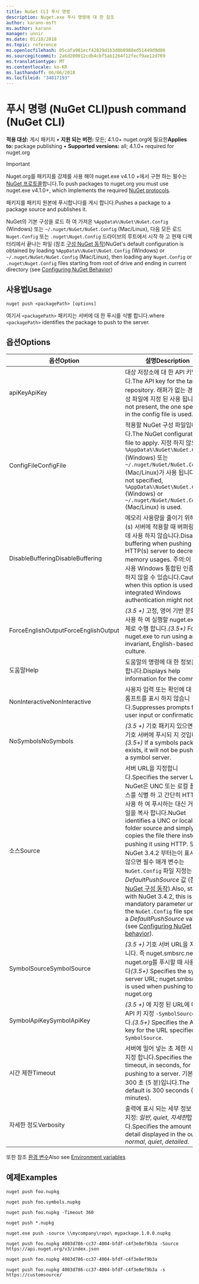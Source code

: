 ```yaml
---
title: NuGet CLI 푸시 명령
description: Nuget.exe 푸시 명령에 대 한 참조
author: karann-msft
ms.author: karann
manager: unnir
ms.date: 01/18/2018
ms.topic: reference
ms.openlocfilehash: 05cafa981ecf42829d1b3d8b8988ed51449d9d86
ms.sourcegitcommit: 2a6d200012cdb4cbf5ab1264f12fecf9ae12d769
ms.translationtype: MT
ms.contentlocale: ko-KR
ms.lasthandoff: 06/06/2018
ms.locfileid: "34817193"
---
```

# <a name="push-command-nuget-cli"></a><span data-ttu-id="da902-103">푸시 명령 (NuGet CLI)</span><span class="sxs-lookup"><span data-stu-id="da902-103">push command (NuGet CLI)</span></span>

<span data-ttu-id="da902-104">**적용 대상:** 게시 패키지 &bullet; **지원 되는 버전:** 모든; 4.1.0+ nuget.org에 필요한</span><span class="sxs-lookup"><span data-stu-id="da902-104">**Applies to:** package publishing &bullet; **Supported versions:** all; 4.1.0+ required for nuget.org</span></span>

> [!Important]
> <span data-ttu-id="da902-105">Nuget.org를 패키지를 강제를 사용 해야 nuget.exe v4.1.0 +에서 구현 하는 필수는 [NuGet 프로토콜](../api/nuget-protocols.md)합니다.</span><span class="sxs-lookup"><span data-stu-id="da902-105">To push packages to nuget.org you must use nuget.exe v4.1.0+, which implements the required [NuGet protocols](../api/nuget-protocols.md).</span></span>

<span data-ttu-id="da902-106">패키지를 패키지 원본에 푸시합니다를 게시 합니다.</span><span class="sxs-lookup"><span data-stu-id="da902-106">Pushes a package to a package source and publishes it.</span></span>

<span data-ttu-id="da902-107">NuGet의 기본 구성을 로드 하 여 가져온 `%AppData%\NuGet\NuGet.Config` (Windows) 또는 `~/.nuget/NuGet/NuGet.Config` (Mac/Linux), 다음 모든 로드 `Nuget.Config` 또는 `.nuget\Nuget.Config` 드라이브의 루트에서 시작 하 고 현재 디렉터리에서 끝나는 파일 (참조 [구성 NuGet 동작](../consume-packages/configuring-nuget-behavior.md))</span><span class="sxs-lookup"><span data-stu-id="da902-107">NuGet's default configuration is obtained by loading `%AppData%\NuGet\NuGet.Config` (Windows) or `~/.nuget/NuGet/NuGet.Config` (Mac/Linux), then loading any `Nuget.Config` or `.nuget\Nuget.Config` files starting from root of drive and ending in current directory (see [Configuring NuGet Behavior](../consume-packages/configuring-nuget-behavior.md))</span></span>

## <a name="usage"></a><span data-ttu-id="da902-108">사용법</span><span class="sxs-lookup"><span data-stu-id="da902-108">Usage</span></span>

```cli
nuget push <packagePath> [options]
```

<span data-ttu-id="da902-109">여기서 `<packagePath>` 패키지는 서버에 대 한 푸시를 식별 합니다.</span><span class="sxs-lookup"><span data-stu-id="da902-109">where `<packagePath>` identifies the package to push to the server.</span></span>

## <a name="options"></a><span data-ttu-id="da902-110">옵션</span><span class="sxs-lookup"><span data-stu-id="da902-110">Options</span></span>

| <span data-ttu-id="da902-111">옵션</span><span class="sxs-lookup"><span data-stu-id="da902-111">Option</span></span> | <span data-ttu-id="da902-112">설명</span><span class="sxs-lookup"><span data-stu-id="da902-112">Description</span></span> |
| --- | --- |
| <span data-ttu-id="da902-113">apiKey</span><span class="sxs-lookup"><span data-stu-id="da902-113">ApiKey</span></span> | <span data-ttu-id="da902-114">대상 저장소에 대 한 API 키입니다.</span><span class="sxs-lookup"><span data-stu-id="da902-114">The API key for the target repository.</span></span> <span data-ttu-id="da902-115">래퍼가 없는 경우 구성 파일에 지정 된 사용 됩니다.</span><span class="sxs-lookup"><span data-stu-id="da902-115">If not present,  the one specified in the config file is used.</span></span> |
| <span data-ttu-id="da902-116">ConfigFile</span><span class="sxs-lookup"><span data-stu-id="da902-116">ConfigFile</span></span> | <span data-ttu-id="da902-117">적용할 NuGet 구성 파일입니다.</span><span class="sxs-lookup"><span data-stu-id="da902-117">The NuGet configuration file to apply.</span></span> <span data-ttu-id="da902-118">지정 하지 않으면 `%AppData%\NuGet\NuGet.Config` (Windows) 또는 `~/.nuget/NuGet/NuGet.Config` (Mac/Linux)가 사용 됩니다.</span><span class="sxs-lookup"><span data-stu-id="da902-118">If not specified, `%AppData%\NuGet\NuGet.Config` (Windows) or `~/.nuget/NuGet/NuGet.Config` (Mac/Linux) is used.</span></span>|
| <span data-ttu-id="da902-119">DisableBuffering</span><span class="sxs-lookup"><span data-stu-id="da902-119">DisableBuffering</span></span> | <span data-ttu-id="da902-120">메모리 사용량을 줄이기 위해 http (s) 서버에 적용할 때 버퍼링 하는 데 사용 하지 않습니다.</span><span class="sxs-lookup"><span data-stu-id="da902-120">Disables buffering when pushing to an HTTP(s) server to decrease memory usages.</span></span> <span data-ttu-id="da902-121">주의:이 옵션을 사용 Windows 통합된 인증 작동 하지 않을 수 있습니다.</span><span class="sxs-lookup"><span data-stu-id="da902-121">Caution: when this option is used, integrated Windows authentication might not work.</span></span> |
| <span data-ttu-id="da902-122">ForceEnglishOutput</span><span class="sxs-lookup"><span data-stu-id="da902-122">ForceEnglishOutput</span></span> | <span data-ttu-id="da902-123">*(3.5 +)*  고정, 영어 기반 문화권을 사용 하 여 실행할 nuget.exe를 강제로 수행 합니다.</span><span class="sxs-lookup"><span data-stu-id="da902-123">*(3.5+)* Forces nuget.exe to run using an invariant, English-based culture.</span></span> |
| <span data-ttu-id="da902-124">도움말</span><span class="sxs-lookup"><span data-stu-id="da902-124">Help</span></span> | <span data-ttu-id="da902-125">도움말의 명령에 대 한 정보를 표시 합니다.</span><span class="sxs-lookup"><span data-stu-id="da902-125">Displays help information for the command.</span></span> |
| <span data-ttu-id="da902-126">NonInteractive</span><span class="sxs-lookup"><span data-stu-id="da902-126">NonInteractive</span></span> | <span data-ttu-id="da902-127">사용자 입력 또는 확인에 대 한 프롬프트를 표시 하지 않습니다.</span><span class="sxs-lookup"><span data-stu-id="da902-127">Suppresses prompts for user input or confirmations.</span></span> |
| <span data-ttu-id="da902-128">NoSymbols</span><span class="sxs-lookup"><span data-stu-id="da902-128">NoSymbols</span></span> | <span data-ttu-id="da902-129">*(3.5 +)*  기호 패키지 있으면 해당 기호 서버에 푸시되 지 것입니다.</span><span class="sxs-lookup"><span data-stu-id="da902-129">*(3.5+)* If a symbols package exists, it will not be pushed to a symbol server.</span></span> |
| <span data-ttu-id="da902-130">소스</span><span class="sxs-lookup"><span data-stu-id="da902-130">Source</span></span> | <span data-ttu-id="da902-131">서버 URL을 지정합니다.</span><span class="sxs-lookup"><span data-stu-id="da902-131">Specifies the server URL.</span></span> <span data-ttu-id="da902-132">NuGet은 UNC 또는 로컬 폴더 소스를 식별 하 고 간단히 HTTP를 사용 하 여 푸시하는 대신 거기 파일을 복사 합니다.</span><span class="sxs-lookup"><span data-stu-id="da902-132">NuGet identifies a UNC or local folder source and simply copies the file there instead of pushing it using HTTP.</span></span>  <span data-ttu-id="da902-133">또한 NuGet 3.4.2 부터는이 표시 되지 않으면 필수 매개 변수는 `NuGet.Config` 파일 지정는 *DefaultPushSource* 값 (참조 [NuGet 구성 동작](../consume-packages/configuring-nuget-behavior.md)).</span><span class="sxs-lookup"><span data-stu-id="da902-133">Also, starting with NuGet 3.4.2, this is a mandatory parameter unless the `NuGet.Config` file specifies a *DefaultPushSource* value (see [Configuring NuGet behavior](../consume-packages/configuring-nuget-behavior.md)).</span></span> |
| <span data-ttu-id="da902-134">SymbolSource</span><span class="sxs-lookup"><span data-stu-id="da902-134">SymbolSource</span></span> | <span data-ttu-id="da902-135">*(3.5 +)*  기호 서버 URL을 지정 합니다. 즉 nuget.smbsrc.net nuget.org를 푸시할 때 사용 됩니다</span><span class="sxs-lookup"><span data-stu-id="da902-135">*(3.5+)* Specifies the symbol server URL; nuget.smbsrc.net is used when pushing to nuget.org</span></span> |
| <span data-ttu-id="da902-136">SymbolApiKey</span><span class="sxs-lookup"><span data-stu-id="da902-136">SymbolApiKey</span></span> | <span data-ttu-id="da902-137">*(3.5 +)*  에 지정 된 URL에 대 한 API 키 지정 `-SymbolSource`합니다.</span><span class="sxs-lookup"><span data-stu-id="da902-137">*(3.5+)* Specifies the API key for the URL specified in `-SymbolSource`.</span></span> |
| <span data-ttu-id="da902-138">시간 제한</span><span class="sxs-lookup"><span data-stu-id="da902-138">Timeout</span></span> | <span data-ttu-id="da902-139">서버에 밀어 넣는 초 제한 시간을 지정 합니다.</span><span class="sxs-lookup"><span data-stu-id="da902-139">Specifies the timeout, in seconds, for pushing to a server.</span></span> <span data-ttu-id="da902-140">기본값은 300 초 (5 분)입니다.</span><span class="sxs-lookup"><span data-stu-id="da902-140">The default is 300 seconds (5 minutes).</span></span> |
| <span data-ttu-id="da902-141">자세한 정도</span><span class="sxs-lookup"><span data-stu-id="da902-141">Verbosity</span></span> | <span data-ttu-id="da902-142">출력에 표시 되는 세부 정보 수준을 지정: *일반*, *quiet*, *자세한*합니다.</span><span class="sxs-lookup"><span data-stu-id="da902-142">Specifies the amount of detail displayed in the output: *normal*, *quiet*, *detailed*.</span></span> |

<span data-ttu-id="da902-143">또한 참조 [환경 변수](cli-ref-environment-variables.md)</span><span class="sxs-lookup"><span data-stu-id="da902-143">Also see [Environment variables](cli-ref-environment-variables.md)</span></span>

## <a name="examples"></a><span data-ttu-id="da902-144">예제</span><span class="sxs-lookup"><span data-stu-id="da902-144">Examples</span></span>

```cli
nuget push foo.nupkg

nuget push foo.symbols.nupkg

nuget push foo.nupkg -Timeout 360

nuget push *.nupkg

nuget.exe push -source \\mycompany\repo\ mypackage.1.0.0.nupkg

nuget push foo.nupkg 4003d786-cc37-4004-bfdf-c4f3e8ef9b3a -Source https://api.nuget.org/v3/index.json

nuget push foo.nupkg 4003d786-cc37-4004-bfdf-c4f3e8ef9b3a

nuget push foo.nupkg 4003d786-cc37-4004-bfdf-c4f3e8ef9b3a -s https://customsource/
```
